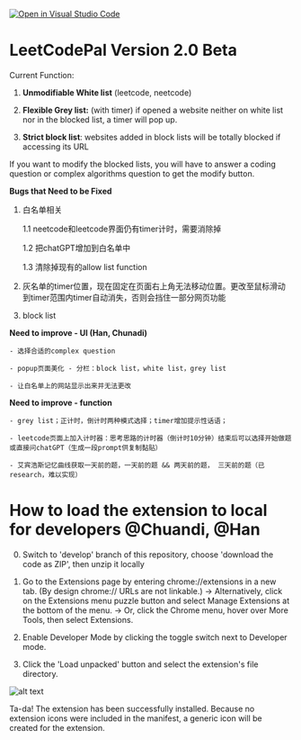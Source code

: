 [![Open in Visual Studio Code](https://classroom.github.com/assets/open-in-vscode-718a45dd9cf7e7f842a935f5ebbe5719a5e09af4491e668f4dbf3b35d5cca122.svg)](https://classroom.github.com/online_ide?assignment_repo_id=11115984&assignment_repo_type=AssignmentRepo)

# LeetCodePal Version 2.0 Beta

Current Function:

1. **Unmodifiable White list** (leetcode, neetcode)
    
2. **Flexible Grey list:** (with timer) if opened a website neither on white list nor in the blocked list, a timer will pop up.
    
3. **Strict block list**: websites added in block lists will be totally blocked if accessing its URL
    
If you want to modify the blocked lists, you will have to answer a coding question or complex algorithms question to get the modify button.


**Bugs that Need to be Fixed**

1. 白名单相关

    1.1 neetcode和leetcode界面仍有timer计时，需要消除掉
    
    1.2 把chatGPT增加到白名单中

    1.3 清除掉现有的allow list function
  
  
2. 灰名单的timer位置，现在固定在页面右上角无法移动位置。更改至鼠标滑动到timer范围内timer自动消失，否则会挡住一部分网页功能

4. block list



**Need to improve - UI (Han, Chunadi)**

    - 选择合适的complex question
    
    - popup页面美化 - 分栏：block list，white list，grey list
    
    - 让白名单上的网站显示出来并无法更改


**Need to improve - function**

    - grey list；正计时，倒计时两种模式选择；timer增加提示性话语；
    
    - leetcode页面上加入计时器：思考思路的计时器（倒计时10分钟）结束后可以选择开始做题或直接问chatGPT（生成一段prompt供复制黏贴）
    
    - 艾宾浩斯记忆曲线获取一天前的题，一天前的题 && 两天前的题， 三天前的题（已research，难以实现）
    



# How to load the extension to local for developers @Chuandi, @Han

0. Switch to 'develop' branch of this repository, choose 'download the code as ZIP', then unzip it locally

1. Go to the Extensions page by entering chrome://extensions in a new tab. (By design chrome:// URLs are not linkable.)
    -> Alternatively, click on the Extensions menu puzzle button and select Manage Extensions at the bottom of the menu.
    -> Or, click the Chrome menu, hover over More Tools, then select Extensions.
    
 
2. Enable Developer Mode by clicking the toggle switch next to Developer mode.
3. Click the 'Load unpacked' button and select the extension's file directory.

![alt text](https://user-images.githubusercontent.com/36625317/233700422-adeff59a-a61c-4835-94ee-aba861cd6d9f.png)

Ta-da! The extension has been successfully installed. Because no extension icons were included in the manifest, a generic icon will be created for the extension.
